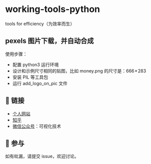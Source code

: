 # working-tools-python
tools for efficiency（为效率而生）

## pexels 图片下载，并自动合成

使用步骤：

- 配置 python3 运行环境
- 设计和示例尺寸相同的贴图，比如 money.png 的尺寸是：666 × 283
- 安装 PIL 等工具包
- 运行 add_logo_on_pic 文件

## 🔗 链接

- [个人网站](http://www.kurryluo.com/)
- [知乎](https://www.zhihu.com/people/kurryluo/activities)
- [微信公众号](https://mp.weixin.qq.com/s/O51fpa_UMSGYJ34QalY9Ug)：可视化技术

## 🤝 参与

如有纰漏，请提交 issue，欢迎讨论。